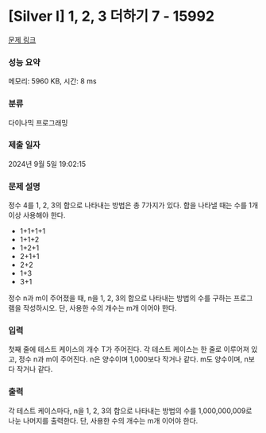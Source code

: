 # [Silver I] 1, 2, 3 더하기 7 - 15992 

[문제 링크](https://www.acmicpc.net/problem/15992) 

### 성능 요약

메모리: 5960 KB, 시간: 8 ms

### 분류

다이나믹 프로그래밍

### 제출 일자

2024년 9월 5일 19:02:15

### 문제 설명

<p>정수 4를 1, 2, 3의 합으로 나타내는 방법은 총 7가지가 있다. 합을 나타낼 때는 수를 1개 이상 사용해야 한다.</p>

<ul>
	<li>1+1+1+1</li>
	<li>1+1+2</li>
	<li>1+2+1</li>
	<li>2+1+1</li>
	<li>2+2</li>
	<li>1+3</li>
	<li>3+1</li>
</ul>

<p>정수 n과 m이 주어졌을 때, n을 1, 2, 3의 합으로 나타내는 방법의 수를 구하는 프로그램을 작성하시오. 단, 사용한 수의 개수는 m개 이어야 한다.</p>

### 입력 

 <p>첫째 줄에 테스트 케이스의 개수 T가 주어진다. 각 테스트 케이스는 한 줄로 이루어져 있고, 정수 n과 m이 주어진다. n은 양수이며 1,000보다 작거나 같다. m도 양수이며, n보다 작거나 같다.</p>

### 출력 

 <p>각 테스트 케이스마다, n을 1, 2, 3의 합으로 나타내는 방법의 수를 1,000,000,009로 나눈 나머지를 출력한다. 단, 사용한 수의 개수는 m개 이어야 한다.</p>

